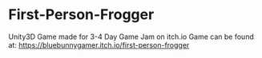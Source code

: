 # First-Person-Frogger
Unity3D Game made for 3-4 Day Game Jam on itch.io
Game can be found at: https://bluebunnygamer.itch.io/first-person-frogger
